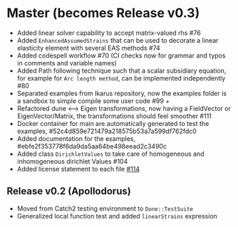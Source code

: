 <!--
SPDX-FileCopyrightText: 2022 The Ikarus Developers mueller@ibb.uni-stuttgart.de
SPDX-License-Identifier: LGPL-2.1-or-later
-->

# Master (becomes Release v0.3)

- Added linear solver capability to accept matrix-valued rhs #76
- Added `EnhancedAssumedStrains` that can be used to decorate a linear elasticity element with several EAS methods #74
- Added codespell workflow #70 (CI checks now for grammar and typos in comments and variable names)
- Added Path following technique such that a scalar subsidiary equation, for example for `Arc length method`,  can be implemented independently #80
- Separated examples from Ikarus repository, now the examples folder is a sandbox to simple compile some user code  #99 +
- Refactored dune <--> Eigen transformations, now having a FieldVector or EigenVector/Matrix, the transformations should feel smoother #111
- Docker container for main are automatically generated to test the examples, #52c4d859e721479a218575b53a7a599df762fdc0
- Added documentation for the examples, #ebfe2f353778f6da9da5aa64be498eead2c3490c
- Added class `DirichletValues` to take care of homogeneous and inhomogeneous dirichlet Values #104
- Added license statement to each file [#114](https://github.com/IkarusRepo/Ikarus/pull/114)

## Release v0.2 (Apollodorus)

- Moved from Catch2 testing environment to `Dune::TestSuite`
- Generalized local function test and added `linearStrains` expression

